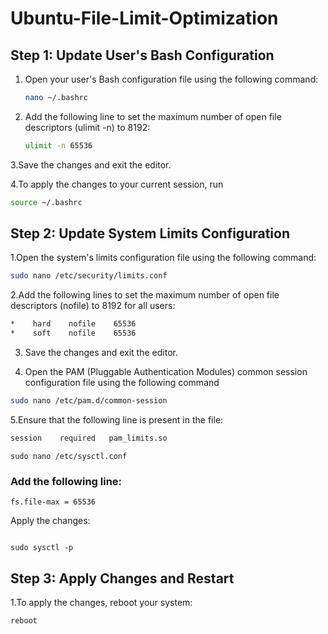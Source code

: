 # Ubuntu-File-Limit-Optimization

## Step 1: Update User's Bash Configuration

1. Open your user's Bash configuration file using the following command:
   ```bash
   nano ~/.bashrc
2. Add the following line to set the maximum number of open file descriptors (ulimit -n) to 8192:
   ```bash
   ulimit -n 65536
   ```
3.Save the changes and exit the editor.

4.To apply the changes to your current session, run
```bash
source ~/.bashrc

```
## Step 2: Update System Limits Configuration
1.Open the system's limits configuration file using the following command:
```bash
sudo nano /etc/security/limits.conf

```
2.Add the following lines to set the maximum number of open file descriptors (nofile) to 8192 for all users:
```bash
*    hard    nofile    65536
*    soft    nofile    65536

```
3. Save the changes and exit the editor.

4. Open the PAM (Pluggable Authentication Modules) common session configuration file using the following command
```bash
sudo nano /etc/pam.d/common-session

```
5.Ensure that the following line is present in the file:
```bash
session    required   pam_limits.so

```

```
sudo nano /etc/sysctl.conf
```

### Add the following line:

```
fs.file-max = 65536
```

Apply the changes:

```

sudo sysctl -p
```

## Step 3: Apply Changes and Restart
1.To apply the changes, reboot your system:
```bash
reboot
```


